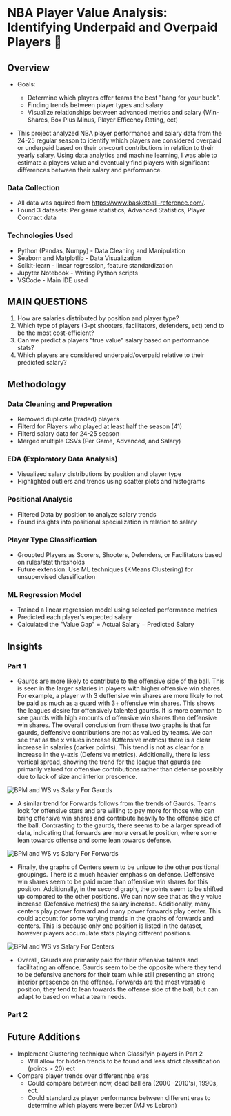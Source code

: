 # NBA Player Value Analysis: Identifying Underpaid and Overpaid Players  🏀
## Overview
- Goals:
   - Determine which players offer teams the best "bang for your buck".
   - Finding trends between player types and salary
   - Visualize relationships between advanced metrics and salary (Win-Shares, Box Plus Minus, Player Efficency Rating, ect)
     
- This project analyzed NBA player performance and salary data from the 24-25 regular season to identify which players are considered overpaid or underpaid based on their on-court contributions in relation to their yearly salary. Using data analytics and machine learning, I was able to estimate a players value and eventually find players with significant differences between their salary and performance.
  
### Data Collection
- All data was aquired from https://www.basketball-reference.com/.
- Found 3 datasets: Per game statistics, Advanced Statistics, Player Contract data


### Technologies Used
- Python (Pandas, Numpy) - Data Cleaning and Manipulation
- Seaborn and Matplotlib - Data Visualization
- Scikit-learn - linear regression, feature standardization
- Jupyter Notebook - Writing Python scripts
- VSCode - Main IDE used


## MAIN QUESTIONS
   1) How are salaries distributed by position and player type?
   2) Which type of players (3-pt shooters, facilitators, defenders, ect) tend to be the most cost-efficient?
   3) Can we predict a players "true value" salary based on performance stats?
   4) Which players are considered underpaid/overpaid relative to their predicted salary?

## Methodology

### Data Cleaning and Preperation
- Removed duplicate (traded) players
- Filterd for Players who played at least half the season (41)
- Filterd salary data for 24-25 season
- Merged multiple CSVs (Per Game, Advanced, and Salary)

### EDA (Exploratory Data Analysis)
- Visualized salary distributions by position and player type
- Highlighted outliers and trends using scatter plots and histograms

### Positional Analysis
- Filtered Data by position to analyze salary trends
- Found insights into positional specialization in relation to salary

### Player Type Classification
- Groupted Players as Scorers, Shooters, Defenders, or Facilitators based on rules/stat thresholds
- Future extension: Use ML techniques (KMeans Clustering) for unsupervised classification

### ML Regression Model
- Trained a linear regression model using selected performance metrics
- Predicted each player's expected salary
- Calculated the "Value Gap" = Actual Salary − Predicted Salary

## Insights

### Part 1
- Gaurds are more likely to contribute to the offensive side of the ball. This is seen in the larger salaries in players with higher offensive win shares. For example, a player with 3 deffensive win shares are more likely to not be paid as much as a guard with 3+ offensive win shares. This shows the leagues desire for offensively talented gaurds. It is more common to see gaurds with high amounts of offensive win shares then deffensive win shares. The overall conclusion from these two graphs is that for gaurds, deffensive contributions are not as valued by teams. We can see that as the x values increase (Offensive metrics) there is a clear increase in salaries (darker points). This trend is not as clear for a increase in the y-axis (Defensive metrics). Additionally, there is less vertical spread, showing the trend for the league that gaurds are primarily valued for offensive contributions rather than defense possibly due to lack of size and interior prescence.

![BPM and WS vs Salary For Gaurds](Visualizations/Gaurd_WS_BPM_Salary.png)

- A similar trend for Forwards follows from the trends of Gaurds. Teams look for offensive stars and are willing to pay more for those who can bring offensive win shares and contribute heavily to the offense side of the ball. Contrasting to the gaurds, there seems to be a larger spread of data, indicating that forwards are more versatile position, where some lean towards offense and some lean towards defense.

![BPM and WS vs Salary For Forwards](Visualizations/Forward_WS_BPM_Salary.png)


- Finally, the graphs of Centers seem to be unique to the other positional groupings. There is a much heavier emphasis on defense. Deffensive win shares seem to be paid more than offensive win shares for this position. Additionally, in the second graph, the points seem to be shifted up compared to the other positions. We can now see that as the y value increase (Defensive metrics) the salary increase. Additionally, many centers play power forward and many power forwards play center. This could account for some varying trends in the graphs of forwards and centers. This is because only one position is listed in the dataset, however players accumulate stats playing different positions.

![BPM and WS vs Salary For Centers](Visualizations/Center_WS_BPM_Salary.png)

- Overall, Gaurds are primarily paid for their offensive talents and facilitating an offence. Gaurds seem to be the opposite where they tend to be defensive anchors for their team while still presenting an strong interior prescence on the offense. Forwards are the most versatile position, they tend to lean towards the offense side of the ball, but can adapt to based on what a team needs.


### Part 2







## Future Additions
- Implement Clustering technique when Classifyin players in Part 2
     - Will allow for hidden trends to be found and less strict classification (points > 20) ect
- Compare player trends over different nba eras
     - Could compare between now, dead ball era (2000 -2010's), 1990s, ect.
     - Could standardize player performance between different eras to determine which players were better (MJ vs Lebron)
